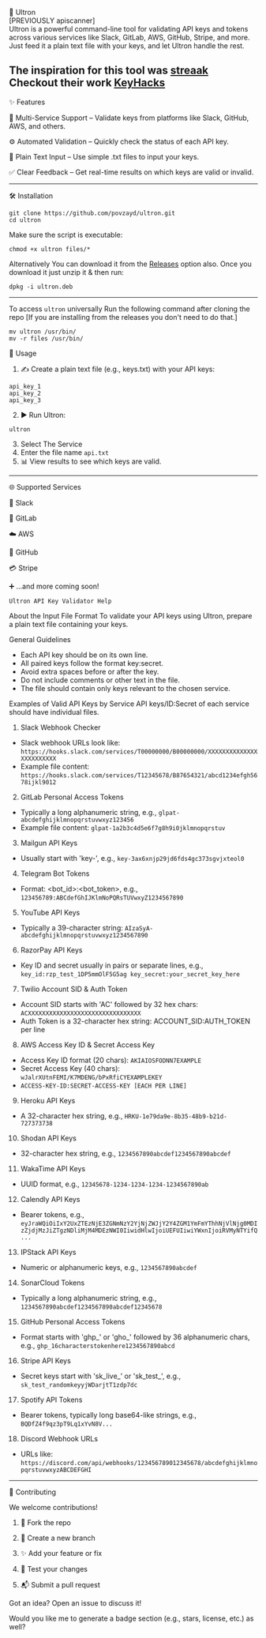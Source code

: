 🤖 Ultron                                                                                                                                
[PREVIOUSLY apiscanner]                                                                             
Ultron is a powerful command-line tool for validating API keys and tokens across various services like Slack, GitLab, AWS, GitHub, Stripe, and more. Just feed it a plain text file with your keys, and let Ultron handle the rest.

The inspiration for this tool was [streaak](https://github.com/streaak)                                                                                                                          
Checkout their work [KeyHacks](https://github.com/streaak/keyhacks)
---

✨ Features

🔌 Multi-Service Support – Validate keys from platforms like Slack, GitHub, AWS, and others.

⚙️ Automated Validation – Quickly check the status of each API key.

📄 Plain Text Input – Use simple .txt files to input your keys.

✅ Clear Feedback – Get real-time results on which keys are valid or invalid.



---

🛠 Installation
```
git clone https://github.com/povzayd/ultron.git
cd ultron
```
Make sure the script is executable:
```
chmod +x ultron files/*
```
Alternatively You can download it from the [Releases](https://github.com/povzayd/ultron/releases) option also. Once you download it just unzip it & then run:
```
dpkg -i ultron.deb
```
---

To access `ultron` universally 
Run the following command after cloning the repo [If you are installing from the releases you don't need to do that.]

```
mv ultron /usr/bin/
mv -r files /usr/bin/
```
🚀 Usage

1. ✍️ Create a plain text file (e.g., keys.txt) with your API keys:
```
api_key_1
api_key_2
api_key_3
```

2. ▶️ Run Ultron:
```
ultron
```
3. Select The Service
4. Enter the file name
  `api.txt` 
5. 📊 View results to see which keys are valid.




---

🌐 Supported Services

🧵 Slack

🧪 GitLab

☁️ AWS

🐙 GitHub

💳 Stripe

➕ ...and more coming soon!

```
Ultron API Key Validator Help
```

About the Input File Format
To validate your API keys using Ultron, prepare a plain text file containing your keys.

General Guidelines
- Each API key should be on its own line.
- All paired keys follow the format key:secret.
- Avoid extra spaces before or after the key.
- Do not include comments or other text in the file.
- The file should contain only keys relevant to the chosen service.

Examples of Valid API Keys by Service
API keys/ID:Secret of each service should have individual files.

1. Slack Webhook Checker
- Slack webhook URLs look like: `https://hooks.slack.com/services/T00000000/B00000000/XXXXXXXXXXXXXXXXXXXXXXXX`
- Example file content: `https://hooks.slack.com/services/T12345678/B87654321/abcd1234efgh5678ijkl9012`

2. GitLab Personal Access Tokens
- Typically a long alphanumeric string, e.g., `glpat-abcdefghijklmnopqrstuvwxyz123456`
- Example file content: `glpat-1a2b3c4d5e6f7g8h9i0jklmnopqrstuv`

3. Mailgun API Keys
- Usually start with 'key-', e.g., `key-3ax6xnjp29jd6fds4gc373sgvjxteol0`

4. Telegram Bot Tokens
- Format: <bot_id>:<bot_token>, e.g., `123456789:ABCdefGhIJKlmNoPQRsTUVwxyZ1234567890`

5. YouTube API Keys
- Typically a 39-character string: `AIzaSyA-abcdefghijklmnopqrstuvwxyz1234567890`

6. RazorPay API Keys
- Key ID and secret usually in pairs or separate lines, e.g., `key_id:rzp_test_1DP5mmOlF5G5ag key_secret:your_secret_key_here`

7. Twilio Account SID & Auth Token
- Account SID starts with 'AC' followed by 32 hex chars: `ACXXXXXXXXXXXXXXXXXXXXXXXXXXXXXXXX`
- Auth Token is a 32-character hex string: ACCOUNT_SID:AUTH_TOKEN per line

8. AWS Access Key ID & Secret Access Key
- Access Key ID format (20 chars): `AKIAIOSFODNN7EXAMPLE`
- Secret Access Key (40 chars): `wJalrXUtnFEMI/K7MDENG/bPxRfiCYEXAMPLEKEY`
- `ACCESS-KEY-ID:SECRET-ACCESS-KEY [EACH PER LINE]`

9. Heroku API Keys
- A 32-character hex string, e.g., `HRKU-1e79da9e-8b35-48b9-b21d-727373738`

10. Shodan API Keys
- 32-character hex string, e.g., `1234567890abcdef1234567890abcdef`

11. WakaTime API Keys
- UUID format, e.g., `12345678-1234-1234-1234-1234567890ab`

12. Calendly API Keys
- Bearer tokens, e.g., `eyJraWQiOiIxY2UxZTEzNjE3ZGNmNzY2YjNjZWJjY2Y4ZGM1YmFmYThhNjVlNjg0MDIzZjdjMzJiZTgzNDliMjM4MDEzNWI0IiwidHlwIjoiUEFUIiwiYWxnIjoiRVMyNTYifQ...`

13. IPStack API Keys
- Numeric or alphanumeric keys, e.g., `1234567890abcdef`

14. SonarCloud Tokens
- Typically a long alphanumeric string, e.g., `1234567890abcdef1234567890abcdef12345678`

15. GitHub Personal Access Tokens
- Format starts with 'ghp_' or 'gho_' followed by 36 alphanumeric chars, e.g., `ghp_16characterstokenhere1234567890abcd`

16. Stripe API Keys
- Secret keys start with 'sk_live_' or 'sk_test_', e.g., `sk_test_randomkeyyjWDarjtT1zdp7dc`

17. Spotify API Tokens
- Bearer tokens, typically long base64-like strings, e.g., `BQDfZ4f9qz3pT9Lq1xYvN8V...`

18. Discord Webhook URLs
- URLs like: `https://discord.com/api/webhooks/123456789012345678/abcdefghijklmnopqrstuvwxyzABCDEFGHI`

---

🤝 Contributing

We welcome contributions!

1. 🍴 Fork the repo


2. 🌿 Create a new branch


3. ✨ Add your feature or fix


4. 🧪 Test your changes


5. 📬 Submit a pull request



Got an idea? Open an issue to discuss it!



Would you like me to generate a badge section (e.g., stars, license, etc.) as well?
